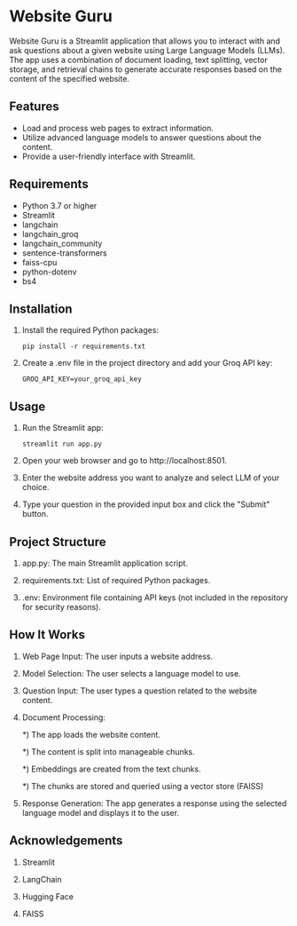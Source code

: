 # Website Guru

Website Guru is a Streamlit application that allows you to interact with and ask questions about a given website using Large Language Models (LLMs). The app uses a combination of document loading, text splitting, vector storage, and retrieval chains to generate accurate responses based on the content of the specified website.

## Features

- Load and process web pages to extract information.
- Utilize advanced language models to answer questions about the content.
- Provide a user-friendly interface with Streamlit.

## Requirements

- Python 3.7 or higher
- Streamlit
- langchain
- langchain_groq
- langchain_community
- sentence-transformers
- faiss-cpu
- python-dotenv
- bs4

## Installation

1. Install the required Python packages:
	
	`pip install -r requirements.txt`

2. Create a .env file in the project directory and add your Groq API key:

	`GROQ_API_KEY=your_groq_api_key`

## Usage

1. Run the Streamlit app:

	`streamlit run app.py`

2. Open your web browser and go to http://localhost:8501.

3. Enter the website address you want to analyze and select LLM of your choice.

4. Type your question in the provided input box and click the "Submit" button.

## Project Structure

1. app.py: The main Streamlit application script.

2. requirements.txt: List of required Python packages.

3. .env: Environment file containing API keys (not included in the repository for security reasons).

## How It Works

1. Web Page Input: The user inputs a website address.

2. Model Selection: The user selects a language model to use.

3. Question Input: The user types a question related to the website content.

4. Document Processing:

	*) The app loads the website content. 

	*) The content is split into manageable chunks.

	*) Embeddings are created from the text chunks.

	*) The chunks are stored and queried using a vector store (FAISS)

5. Response Generation: The app generates a response using the selected language model and displays it to the user.

## Acknowledgements

1. Streamlit

2. LangChain

3. Hugging Face

4. FAISS

